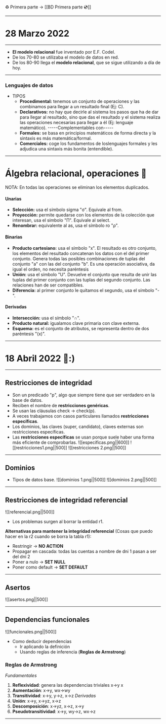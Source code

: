 ♻️ Primera parte -> [[BD Primera parte 💿]]

---
# 28 Marzo 2022
---
- **El modelo relacional** fue inventado por E.F. Codel.
- De los 70-80 se utilizaba el modelo de datos en red.
- De los 80-90 llega el **modelo relacional**, que se sigue utilizando a día de hoy.

---
### Lenguajes de datos
 - TIPOS
	- **Procedimental:** tenemos un conjunto de operaciones y las combinamos para llegar a un resultado final (Ej: C).
	- **Declarativos:** no hay que decirle al sistema los pasos que ha de dar para llegar al resultado, sino que das el resultado y el sistema realiza las operaciones necesarias para llegar a él (Ej: lenguaje matemático).
	-----Complementables con-----
	- **Formales:** se basa en principios matemáticos de forma directa y la sintaxis es más matemática/formal.
	- **Comerciales:** coge los fundamentos de loslenguajes formales y les adjudica una sintaxis más bonita (entendible).
---
# Álgebra relacional, operaciones 🎨
NOTA: En todas las operaciones se eliminan los elementos duplicados.
#### Unarias
- **Selección:** usa el símbolo sigma "σ". Equivale al from.
- **Proyección:** permite quedarse con los elementos de la colección que interesan, usa el símbolo "П". Equivale al select.
- **Renombrar:** equivalente al as, usa el símbolo  ro "ρ".
#### Binarias
- **Producto cartesiano:** usa el símbolo "x". El resultado es otro conjunto, los elementos del resultado concatenan los datos con el del primer conjunto. Genera todas las posibles combinaciones de tuplas del conjunto "a" con las del conjunto "b". Es una operación asociativa, da igual el orden, no necesita paréntesis
- **Unión:** usa el símbolo "U". Devuelve el conjunto que resulta de unir las tuplas del primer conjunto con las tuplas del segundo conjunto. Las relaciones han de ser compatibles.
- **Diferencia:** al primer conjunto le quitamos el segundo, usa el símbolo "-".
#### Derivadas
- **Intersección:** usa el símbolo "∩".
- **Producto natural:** igualamos clave primaria con clave externa.
- **Esquema:** es el conjunto de atributos, se representa dentro de dos paréntesis "(x)".
---
# 18 Abril 2022 📍:)
---
## Restricciones de integridad
- Son un predicado "p", algo que siempre tiene que ser verdadero en la base de datos.
- Reciben el nombre de **restricciones genéricas**.
- Se usan las cláusulas check -> check(p).
- A veces trabajamos con casos particulares llamados **restricciones específicas**.
- Los dominios, las claves (super, candidato), claves externas son restricciones específicas. 
- Las **restricciones específicas** se usan porque suele haber una forma más eficiente de comprobarlas.
![[especificas.png||600]]
![[restricciones1.png||500]]
![[restricciones 2.png||500]]

---
## Dominios
- Tipos de datos base.
![[dominios 1.png||500]]
![[dominios 2.png||500]]

---
## Restricciones de integridad referencial
![[referencial.png||500]]
- Los problemas surgen al borrar la entidad r1.

**Alternativas para mantener la integridad referencial** (Cosas que puedo hacer en la r2 cuando se borra la tabla r1):
- Restringir -> **NO ACTION**
- Propagar en cascada: todas las cuentas a nombre de dni 1 pasan a ser del dni 2
- Poner a nulo -> **SET NULL**
- Poner como default -> **SET DEFAULT**
---
## Asertos
![[asertos.png||500]]

---
## Dependencias funcionales
![[funcionales.png||500]]
- Como deducir dependencias
	- Ir aplicando la definición
	- Usando reglas de inferencia (**Reglas de Armstrong**)

### Reglas de Armstrong
*Fundamentales*
1. **Reflexividad**: genera las dependencias triviales x->y x 
2. **Aumentación**: x->y, wx->wy
3. **Transitividad**: x->y, y->z, x->z
*Derivadas*
4. **Unión**: x->y, x->yz, x->z
5. **Descomposición**: x->yz, x->z, x->y
6. **Pseudotransitividad**: x->y, wy->z, wx->z
---